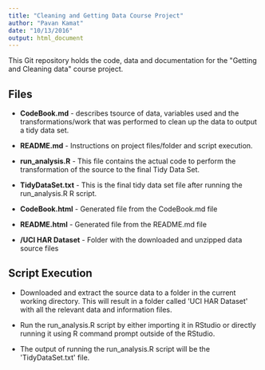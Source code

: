 ```yaml
---
title: "Cleaning and Getting Data Course Project"
author: "Pavan Kamat"
date: "10/13/2016"
output: html_document
---
```


This Git repository holds the code, data and documentation for the "Getting and Cleaning data" course project.

## Files

* **CodeBook.md** - describes tsource of data, variables used and the transformations/work that was performed to clean up the data to output a tidy data set.

* **README.md** - Instructions on project files/folder and script execution.

* **run_analysis.R** - This file contains the actual code to perform the transformation of the source to the final Tidy Data Set.

* **TidyDataSet.txt** - This is the final tidy data set file after running the run_analysis.R R script.

* **CodeBook.html** - Generated file from the CodeBook.md file

* **README.html** - Generated file from the README.md file

* **/UCI HAR Dataset** - Folder with the downloaded and unzipped data source files

## Script Execution

* Downloaded and extract the source data to a folder in the current working directory. This will result in a folder  called 'UCI HAR Dataset' with all the relevant data and information files.

* Run the run_analysis.R script by either importing it in RStudio or directly running it using R command prompt outside of the RStudio.

* The output of running the run_analysis.R script will be the 'TidyDataSet.txt' file.

